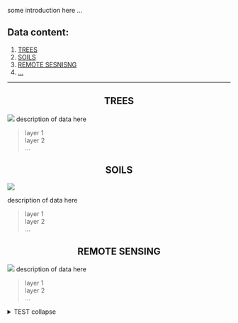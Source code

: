
some introduction here ...  



## Data content:  
 1. [TREES](#trees)
 2. [SOILS](#soils)
 3. [REMOTE SESNISNG](#remotesensing)
 4. [...](#...)

*******




<div align="center" id='trees'/>  

## TREES
</div>

<div align="left">

![](https://github.com/VUKOZ-OEL/bluecat-data-pool/tree/main/docs/mapa.png)
description of data here

> layer 1  
> layer 2  
> ...  
</div>

<div align="center" id='soils'/>  

## SOILS
</div>

<div align="left">

![](asi/nejaky/obrazek/nebo/co.png)

description of data here

> layer 1  
> layer 2  
> ...   
</div>

<div align="center" id='remotesensing'/>  

## REMOTE SENSING
</div>

<div align="left">

![](https://github.com/VUKOZ-OEL/bluecat-data-pool/tree/main/docs/chm.png)
description of data here

> layer 1  
> layer 2  
> ...   
</div>

<details><summary>TEST collapse</summary><p>

  ![](https://github.com/VUKOZ-OEL/bluecat-data-pool/tree/main/docs/chm.png)
  description of data here
  > layer 1  
  > layer 2  
  > ...

</p></details>





